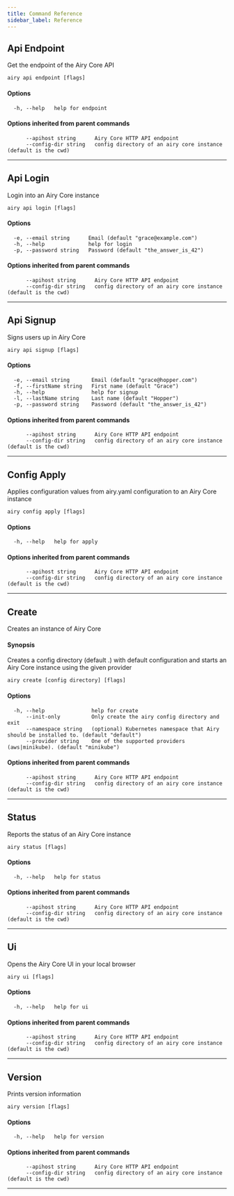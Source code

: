 ```yaml
---
title: Command Reference
sidebar_label: Reference
---
```


## Api Endpoint

Get the endpoint of the Airy Core API

```
airy api endpoint [flags]
```

#### Options

```
  -h, --help   help for endpoint
```

#### Options inherited from parent commands

```
      --apihost string      Airy Core HTTP API endpoint
      --config-dir string   config directory of an airy core instance (default is the cwd)
```


***

## Api Login

Login into an Airy Core instance

```
airy api login [flags]
```

#### Options

```
  -e, --email string      Email (default "grace@example.com")
  -h, --help              help for login
  -p, --password string   Password (default "the_answer_is_42")
```

#### Options inherited from parent commands

```
      --apihost string      Airy Core HTTP API endpoint
      --config-dir string   config directory of an airy core instance (default is the cwd)
```


***

## Api Signup

Signs users up in Airy Core

```
airy api signup [flags]
```

#### Options

```
  -e, --email string       Email (default "grace@hopper.com")
  -f, --firstName string   First name (default "Grace")
  -h, --help               help for signup
  -l, --lastName string    Last name (default "Hopper")
  -p, --password string    Password (default "the_answer_is_42")
```

#### Options inherited from parent commands

```
      --apihost string      Airy Core HTTP API endpoint
      --config-dir string   config directory of an airy core instance (default is the cwd)
```


***

## Config Apply

Applies configuration values from airy.yaml configuration to an Airy Core instance

```
airy config apply [flags]
```

#### Options

```
  -h, --help   help for apply
```

#### Options inherited from parent commands

```
      --apihost string      Airy Core HTTP API endpoint
      --config-dir string   config directory of an airy core instance (default is the cwd)
```


***

## Create

Creates an instance of Airy Core

#### Synopsis

Creates a config directory (default .) with default configuration and starts an Airy Core instance using the given provider

```
airy create [config directory] [flags]
```

#### Options

```
  -h, --help               help for create
      --init-only          Only create the airy config directory and exit
      --namespace string   (optional) Kubernetes namespace that Airy should be installed to. (default "default")
      --provider string    One of the supported providers (aws|minikube). (default "minikube")
```

#### Options inherited from parent commands

```
      --apihost string      Airy Core HTTP API endpoint
      --config-dir string   config directory of an airy core instance (default is the cwd)
```


***

## Status

Reports the status of an Airy Core instance

```
airy status [flags]
```

#### Options

```
  -h, --help   help for status
```

#### Options inherited from parent commands

```
      --apihost string      Airy Core HTTP API endpoint
      --config-dir string   config directory of an airy core instance (default is the cwd)
```


***

## Ui

Opens the Airy Core UI in your local browser

```
airy ui [flags]
```

#### Options

```
  -h, --help   help for ui
```

#### Options inherited from parent commands

```
      --apihost string      Airy Core HTTP API endpoint
      --config-dir string   config directory of an airy core instance (default is the cwd)
```


***

## Version

Prints version information

```
airy version [flags]
```

#### Options

```
  -h, --help   help for version
```

#### Options inherited from parent commands

```
      --apihost string      Airy Core HTTP API endpoint
      --config-dir string   config directory of an airy core instance (default is the cwd)
```


***


